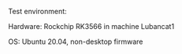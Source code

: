 Test environment:

Hardware: Rockchip RK3566 in machine Lubancat1

OS: Ubuntu 20.04, non-desktop firmware
